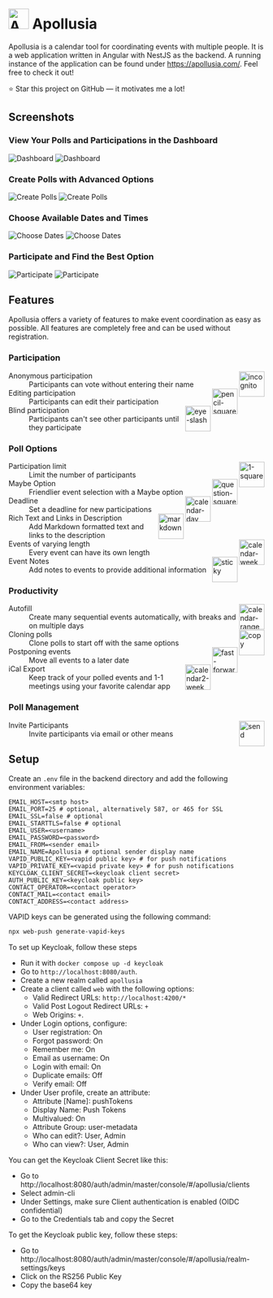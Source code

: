 # <img src=".github/images/logo.png" alt="Apollusia Logo" height="40"> Apollusia

Apollusia is a calendar tool for coordinating events with multiple people.
It is a web application written in Angular with NestJS as the backend.
A running instance of the application can be found under https://apollusia.com/.
Feel free to check it out!

:star: Star this project on GitHub — it motivates me a lot!

## Screenshots

### View Your Polls and Participations in the Dashboard

![Dashboard](.github/images/dashboard_light.png#gh-light-mode-only)
![Dashboard](.github/images/dashboard_dark.png#gh-dark-mode-only)

### Create Polls with Advanced Options

![Create Polls](.github/images/new_poll_light.png#gh-light-mode-only)
![Create Polls](.github/images/new_poll_dark.png#gh-dark-mode-only)

### Choose Available Dates and Times

![Choose Dates](.github/images/choose_events_light.png#gh-light-mode-only)
![Choose Dates](.github/images/choose_events_dark.png#gh-dark-mode-only)

### Participate and Find the Best Option

![Participate](.github/images/participate_light.png#gh-light-mode-only)
![Participate](.github/images/participate_dark.png#gh-dark-mode-only)

## Features

Apollusia offers a variety of features to make event coordination as easy as possible.
All features are completely free and can be used without registration.

<!-- features:start -->
### Participation

<dl>
  <img src="docs/bootstrap-icons/icons/incognito.svg" alt="incognito" align="right" height="50">
  <dt>Anonymous participation</dt>
  <dd>Participants can vote without entering their name</dd>
  <img src="docs/bootstrap-icons/icons/pencil-square.svg" alt="pencil-square" align="right" height="50">
  <dt>Editing participation</dt>
  <dd>Participants can edit their participation</dd>
  <img src="docs/bootstrap-icons/icons/eye-slash.svg" alt="eye-slash" align="right" height="50">
  <dt>Blind participation</dt>
  <dd>Participants can't see other participants until they participate</dd>
</dl>

### Poll Options

<dl>
  <img src="docs/bootstrap-icons/icons/1-square.svg" alt="1-square" align="right" height="50">
  <dt>Participation limit</dt>
  <dd>Limit the number of participants</dd>
  <img src="docs/bootstrap-icons/icons/question-square.svg" alt="question-square" align="right" height="50">
  <dt>Maybe Option</dt>
  <dd>Friendlier event selection with a Maybe option</dd>
  <img src="docs/bootstrap-icons/icons/calendar-day.svg" alt="calendar-day" align="right" height="50">
  <dt>Deadline</dt>
  <dd>Set a deadline for new participations</dd>
  <img src="docs/bootstrap-icons/icons/markdown.svg" alt="markdown" align="right" height="50">
  <dt>Rich Text and Links in Description</dt>
  <dd>Add Markdown formatted text and links to the description</dd>
  <img src="docs/bootstrap-icons/icons/calendar-week.svg" alt="calendar-week" align="right" height="50">
  <dt>Events of varying length</dt>
  <dd>Every event can have its own length</dd>
  <img src="docs/bootstrap-icons/icons/sticky.svg" alt="sticky" align="right" height="50">
  <dt>Event Notes</dt>
  <dd>Add notes to events to provide additional information</dd>
</dl>

### Productivity

<dl>
  <img src="docs/bootstrap-icons/icons/calendar-range.svg" alt="calendar-range" align="right" height="50">
  <dt>Autofill</dt>
  <dd>Create many sequential events automatically, with breaks and on multiple days</dd>
  <img src="docs/bootstrap-icons/icons/copy.svg" alt="copy" align="right" height="50">
  <dt>Cloning polls</dt>
  <dd>Clone polls to start off with the same options</dd>
  <img src="docs/bootstrap-icons/icons/fast-forward.svg" alt="fast-forward" align="right" height="50">
  <dt>Postponing events</dt>
  <dd>Move all events to a later date</dd>
  <img src="docs/bootstrap-icons/icons/calendar2-week.svg" alt="calendar2-week" align="right" height="50">
  <dt>iCal Export</dt>
  <dd>Keep track of your polled events and 1-1 meetings using your favorite calendar app</dd>
</dl>

### Poll Management

<dl>
  <img src="docs/bootstrap-icons/icons/send.svg" alt="send" align="right" height="50">
  <dt>Invite Participants</dt>
  <dd>Invite participants via email or other means</dd>
</dl>


<!-- features:end -->

## Setup

Create an `.env` file in the backend directory and add the following environment variables:

```properties
EMAIL_HOST=<smtp host>
EMAIL_PORT=25 # optional, alternatively 587, or 465 for SSL
EMAIL_SSL=false # optional
EMAIL_STARTTLS=false # optional
EMAIL_USER=<username>
EMAIL_PASSWORD=<password>
EMAIL_FROM=<sender email>
EMAIL_NAME=Apollusia # optional sender display name
VAPID_PUBLIC_KEY=<vapid public key> # for push notifications
VAPID_PRIVATE_KEY=<vapid private key> # for push notifications
KEYCLOAK_CLIENT_SECRET=<keycloak client secret>
AUTH_PUBLIC_KEY=<keycloak public key>
CONTACT_OPERATOR=<contact operator>
CONTACT_MAIL=<contact email>
CONTACT_ADDRESS=<contact address>
```

VAPID keys can be generated using the following command:

```bash
npx web-push generate-vapid-keys
```

To set up Keycloak, follow these steps
- Run it with `docker compose up -d keycloak`
- Go to `http://localhost:8080/auth`.
- Create a new realm called `apollusia`
- Create a client called `web` with the following options:
  - Valid Redirect URLs: `http://localhost:4200/*`
  - Valid Post Logout Redirect URLs: `+`
  - Web Origins: `+`.
- Under Login options, configure:
  - User registration: On
  - Forgot password: On
  - Remember me: On
  - Email as username: On
  - Login with email: On
  - Duplicate emails: Off
  - Verify email: Off
- Under User profile, create an attribute:
  - Attribute [Name]: pushTokens
  - Display Name: Push Tokens
  - Multivalued: On
  - Attribute Group: user-metadata
  - Who can edit?: User, Admin
  - Who can view?: User, Admin

You can get the Keycloak Client Secret like this:
- Go to http://localhost:8080/auth/admin/master/console/#/apollusia/clients
- Select admin-cli
- Under Settings, make sure Client authentication is enabled (OIDC confidential)
- Go to the Credentials tab and copy the Secret

To get the Keycloak public key, follow these steps:
- Go to http://localhost:8080/auth/admin/master/console/#/apollusia/realm-settings/keys
- Click on the RS256 Public Key
- Copy the base64 key
